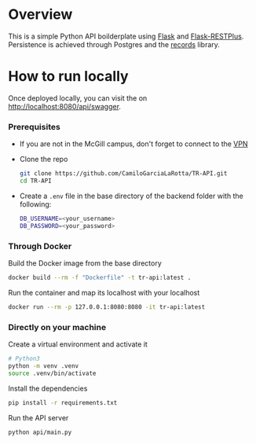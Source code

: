 # Overview

This is a simple Python API boilderplate
using [Flask](http://flask.pocoo.org/) and [Flask-RESTPlus](https://flask-restplus.readthedocs.io/en/stable/).  
Persistence is achieved through Postgres and the [records](https://github.com/kennethreitz/records) library.


# How to run locally

Once deployed locally, you can visit the on [http://localhost:8080/api/swagger](http://localhost:5000/api/swagger).

### Prerequisites
 - If you are not in the McGill campus, don't forget to connect to the [VPN](http://kb.mcgill.ca/kb/?ArticleId=1212&source=article&c=12&cid=2#tab:homeTab:crumb:8:artId:1212:src:article)
 - Clone the repo
 
    ```bash
    git clone https://github.com/CamiloGarciaLaRotta/TR-API.git
    cd TR-API
   ```
 - Create a `.env` file in the base directory of the backend folder with the following:
 
    ```bash
    DB_USERNAME=<your_username>
    DB_PASSWORD=<your_password>
    ```

### Through Docker

Build the Docker image from the base directory

```bash
docker build --rm -f "Dockerfile" -t tr-api:latest .
```

Run the container and map its localhost with your localhost
```bash
docker run --rm -p 127.0.0.1:8080:8080 -it tr-api:latest
```

### Directly on your machine

Create a virtual environment and activate it
```bash
# Python3
python -m venv .venv
source .venv/bin/activate
```

Install the dependencies

```bash
pip install -r requirements.txt
```

Run the API server

```bash
python api/main.py
```
